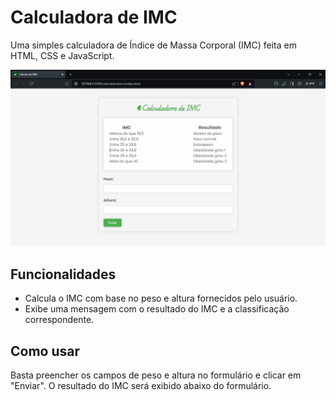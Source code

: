 # Calculadora de IMC

Uma simples calculadora de Índice de Massa Corporal (IMC) feita em HTML, CSS e JavaScript.

![Demonstração](./assets/img/printscreen.png)

## Funcionalidades

- Calcula o IMC com base no peso e altura fornecidos pelo usuário.
- Exibe uma mensagem com o resultado do IMC e a classificação correspondente.

## Como usar

Basta preencher os campos de peso e altura no formulário e clicar em "Enviar". O resultado do IMC será exibido abaixo do formulário.